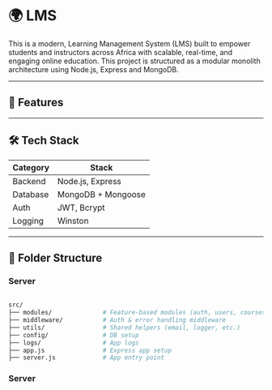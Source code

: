 # 🌍 LMS

This is a modern, Learning Management System (LMS) built to empower students and instructors across Africa with scalable, real-time, and engaging online education. This project is structured as a modular monolith architecture using Node.js, Express and MongoDB.

---

## 🚀 Features

---

## 🛠 Tech Stack

| Category | Stack              |
| -------- | ------------------ |
| Backend  | Node.js, Express   |
| Database | MongoDB + Mongoose |
| Auth     | JWT, Bcrypt        |
| Logging  | Winston            |

---

## 📁 Folder Structure

### Server

```bash

src/
├── modules/              # Feature-based modules (auth, users, courses, etc.)
├── middleware/           # Auth & error handling middleware
├── utils/                # Shared helpers (email, logger, etc.)
├── config/               # DB setup
├── logs/                 # App logs
├── app.js                # Express app setup
├── server.js             # App entry point


```

### Server
